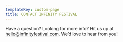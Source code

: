 ```yaml
---
templateKey: custom-page
title: CONTACT INFINITY FESTIVAL
---
```

Have a question? Looking for more info? Hit us up at [hello@infinityfestival.com](mailto:hello@infinityfestival.com). We’d love to hear from you!